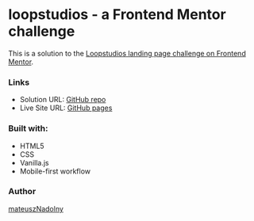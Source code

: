 # loopstudios - a Frontend Mentor challenge

This is a solution to the [Loopstudios landing page challenge on Frontend Mentor](https://www.frontendmentor.io/challenges/loopstudios-landing-page-N88J5Onjw).

### Links

- Solution URL: [GitHub repo](https://github.com/mateuszNadolny/loopstudios)
- Live Site URL: [GitHub pages](https://mateusznadolny.github.io/loopstudios/)

### Built with:

- HTML5
- CSS
- Vanilla.js
- Mobile-first workflow

### Author

[mateuszNadolny](https://github.com/mateuszNadolny)
